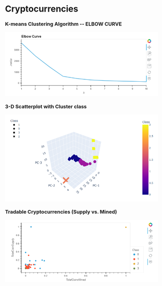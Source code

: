 # Cryptocurrencies


### K-means Clustering Algorithm -- ELBOW CURVE
![elbow](https://github.com/mbugyis/Cryptocurrencies/blob/main/images/Elbow_Curve.png)

### 3-D Scatterplot with Cluster class
![3D Scatter](https://github.com/mbugyis/Cryptocurrencies/blob/main/images/3D_scatter.png)

### Tradable Cryptocurrencies (Supply vs. Mined)
![supply mined](https://github.com/mbugyis/Cryptocurrencies/blob/main/images/supplyVSmined.png)
